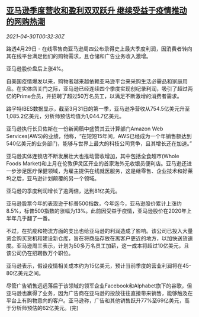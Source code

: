 <!--1619744462000-->
[亚马逊季度营收和盈利双双跃升 继续受益于疫情推动的网购热潮](https://cn.reuters.com/article/amazon-profit-0429-thur-idCNKBS2CH01Z)
------

<div><i>2021-04-30T00:32:30Z</i></div><p>路透4月29日 - 在线零售商亚马逊周四公布录得史上最大季度利润，因消费者转向其在线平台满足他们的购物需求，且仓储和广告业务收入激增。</p><p>亚马逊股价盘后上涨4%。</p><p>自美国疫情爆发以来，购物者越来越依赖亚马逊平台来采购生活必需品和家庭用品。在实体店关门之际，亚马逊已经连续四个季度实现创纪录利润，吸引了超过两亿的Prime会员，并招聘了超过50万名员工，以满足不断激增的消费者需求。</p><p>路孚特IBES数据显示，截至3月31日的第一季，亚马逊净营收从754.5亿美元升至1,085.2亿美元，分析师预估均值为1,044.7亿美元。</p><p>亚马逊执行长贝佐斯在一份新闻稿中盛赞其云计算部门Amazon Web Services(AWS)的业绩，他称，“在短短15年间，AWS已经成为一个年销售额达到540亿美元的业务部门，能够与世界上最大的科技公司竞争，且其增长还在加速。”</p><p>亚马逊实体连锁店不断发展壮大也推动营收增加，其中包括全食超市(Whole Foods Market)和上月在伦敦伊灵区开业的首家海外无收银员便利店。亚马逊还进一步涉足医疗保健领域，为雇主提供在线就医服务，这是继零售、企业技术和好莱坞之后，亚马逊计划颠覆的另一个领域。</p><p>亚马逊的季度利润增长了逾两倍，达到81亿美元。</p><p>亚马逊股票今年的表现逊于标普500指数，今年迄今，亚马逊股价累计上涨约8.5%，标普500指数的涨幅为13%。此前因受益于疫情，亚马逊股价在2020年上半年几乎翻了一番。</p><p>不过，在抗疫和物流方面的支出也给亚马逊的利润造成了影响。该公司已投入大量资金购买货机和建设新仓库，旨在将商品存放在离客户更近的地方，以加快送货速度。亚马逊周三表示，计划为50多万名员工加薪，这一成本将超过10亿美元，且该公司仍在招聘数万个职位。</p><p>亚马逊表示，假设疫情相关成本约为15亿美元，预计当前季度的营业利润将在45-80亿美元之间。</p><p>尽管广告销售远远落后于该领域的领军企业Facebook和Alphabet旗下的谷歌，但亚马逊也赢得了业务，因为广告商在亚马逊的投放往往直接带来销售，能够触及在平台上有购物意向的客户。亚马逊称，广告和其他销售跃升77%至69亿美元，高于分析师预估的62亿美元。(完)</p>
